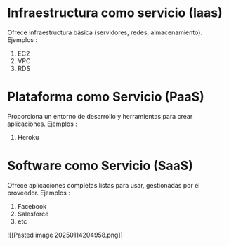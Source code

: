 
# Infraestructura como servicio (Iaas)
Ofrece infraestructura básica (servidores, redes, almacenamiento).
Ejemplos :
1. EC2
2. VPC
3. RDS

# Plataforma como Servicio (PaaS)

Proporciona un entorno de desarrollo y herramientas para crear aplicaciones.
Ejemplos : 
1. Heroku

# Software como Servicio (SaaS)

Ofrece aplicaciones completas listas para usar, gestionadas por el proveedor.
Ejemplos :
1. Facebook
2. Salesforce
3. etc



![[Pasted image 20250114204958.png]]

